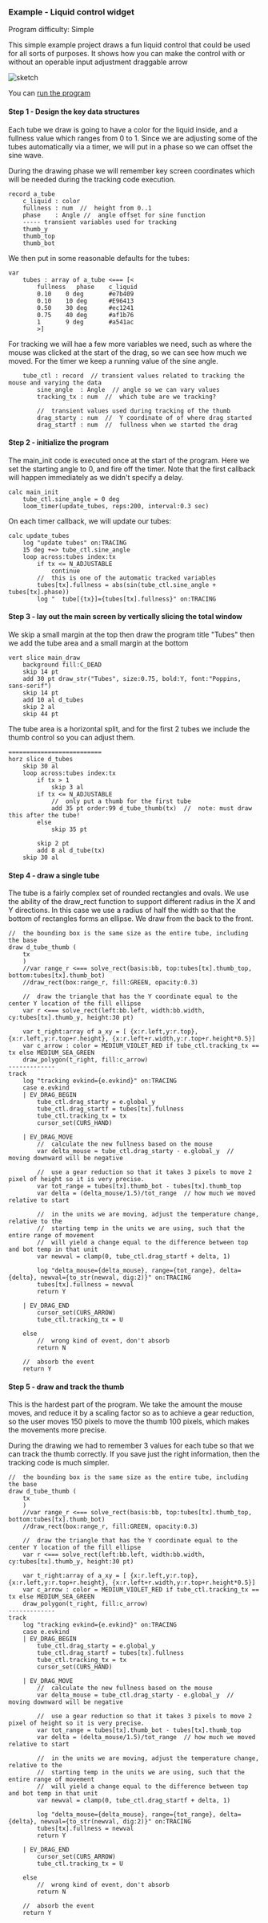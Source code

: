 ### Example - Liquid control widget

Program difficulty: Simple

This simple example project draws a fun liquid control that could be used for all sorts of purposes.  It shows how you can make the control with or without an operable input adjustment draggable arrow

![sketch](http://beadslang.com/projects/temperature2/screenshot4_big.gif)

You can [run the program](http://beadslang.com/projects/temperature2/temperature2.html)


#### Step 1 - Design the key data structures

Each tube we draw is going to have a color for the liquid inside, and a fullness value which ranges from 0 to 1.  Since we are adjusting some of the tubes automatically via a timer, we will put in a phase so we can offset the sine wave.

During the drawing phase we will remember key screen coordinates which will be needed during the tracking code execution.

```
record a_tube
	c_liquid : color
	fullness : num  //  height from 0..1
	phase    : Angle //  angle offset for sine function
	----- transient variables used for tracking
	thumb_y  
	thumb_top
	thumb_bot
```	

We then put in some reasonable defaults for the tubes:

```
var
	tubes : array of a_tube <=== [<
		fullness   phase    c_liquid
		0.10	0 deg		#e7b409
		0.10	10 deg		#E96413
		0.50	30 deg		#ec1241
		0.75	40 deg		#af1b76
		1		9 deg		#a541ac  
		>]
```

For tracking we will hae a few more variables we need, such as where the mouse was clicked at the start of the drag, so we can see how much we moved.  For the timer we keep a running value of the sine angle.

```
	tube_ctl : record  // transient values related to tracking the mouse and varying the data
		sine_angle  : Angle  // angle so we can vary values
		tracking_tx : num  //  which tube are we tracking?
		
		//  transient values used during tracking of the thumb
		drag_starty : num  //  Y coordinate of of where drag started
		drag_startf : num  //  fullness when we started the drag
```


#### Step 2 - initialize the program

The main_init code is executed once at the start of the program.
Here we set the starting angle to 0, and fire off the timer. Note that the first callback will happen immediately as we didn't specify a delay.

```
calc main_init
	tube_ctl.sine_angle = 0 deg
	loom_timer(update_tubes, reps:200, interval:0.3 sec)

```

On each timer callback, we will update our tubes:

```
calc update_tubes
	log "update tubes" on:TRACING
	15 deg +=> tube_ctl.sine_angle 
	loop across:tubes index:tx
		if tx <= N_ADJUSTABLE
			continue
		//  this is one of the automatic tracked variables
		tubes[tx].fullness = abs(sin(tube_ctl.sine_angle + tubes[tx].phase))
		log "  tube[{tx}]={tubes[tx].fullness}" on:TRACING
```



#### Step 3 - lay out the main screen by vertically slicing the total window

We skip a small margin at the top
then draw the program title "Tubes"
then we add the tube area
and a small margin at the bottom

```
vert slice main_draw
	background fill:C_DEAD
	skip 14 pt
	add 30 pt draw_str("Tubes", size:0.75, bold:Y, font:"Poppins, sans-serif")
	skip 14 pt
	add 10 al d_tubes
	skip 2 al
	skip 44 pt
```

The tube area is a horizontal split, and for the first 2 tubes we include the thumb control so you can adjust them.

```
==========================
horz slice d_tubes
	skip 30 al
	loop across:tubes index:tx
		if tx > 1
			skip 3 al
		if tx <= N_ADJUSTABLE
			//  only put a thumb for the first tube
			add 35 pt order:99 d_tube_thumb(tx)  //  note: must draw this after the tube!
		else
			skip 35 pt

		skip 2 pt	
		add 8 al d_tube(tx)
	skip 30 al
```

#### Step 4 - draw a single tube

The tube is a fairly complex set of rounded rectangles and ovals. We use the ability of the draw_rect function to support different radius in the X and Y directions. In this case we use a radius of half the width so that the bottom of rectangles forms an ellipse. We draw from the back to the front.

```
//  the bounding box is the same size as the entire tube, including the base
draw d_tube_thumb (
	tx
	)
	//var range_r <=== solve_rect(basis:bb, top:tubes[tx].thumb_top, bottom:tubes[tx].thumb_bot)
	//draw_rect(box:range_r, fill:GREEN, opacity:0.3)

	//  draw the triangle that has the Y coordinate equal to the center Y location of the fill ellipse
	var r <=== solve_rect(left:bb.left, width:bb.width, cy:tubes[tx].thumb_y, height:30 pt)
	
	var t_right:array of a_xy = [ {x:r.left,y:r.top}, {x:r.left,y:r.top+r.height}, {x:r.left+r.width,y:r.top+r.height*0.5}]
	var c_arrow : color = MEDIUM_VIOLET_RED if tube_ctl.tracking_tx == tx else MEDIUM_SEA_GREEN
	draw_polygon(t_right, fill:c_arrow)
-------------
track
	log "tracking evkind={e.evkind}" on:TRACING
	case e.evkind
	| EV_DRAG_BEGIN
		tube_ctl.drag_starty = e.global_y
		tube_ctl.drag_startf = tubes[tx].fullness
		tube_ctl.tracking_tx = tx
		cursor_set(CURS_HAND)

	| EV_DRAG_MOVE
		//  calculate the new fullness based on the mouse
		var delta_mouse = tube_ctl.drag_starty - e.global_y  //  moving downward will be negative

		//  use a gear reduction so that it takes 3 pixels to move 2 pixel of height so it is very precise.
		var tot_range = tubes[tx].thumb_bot - tubes[tx].thumb_top
		var delta = (delta_mouse/1.5)/tot_range  // how much we moved relative to start

		//  in the units we are moving, adjust the temperature change, relative to the 
		//  starting temp in the units we are using, such that the entire range of movement
		//  will yield a change equal to the difference between top and bot temp in that unit
		var newval = clamp(0, tube_ctl.drag_startf + delta, 1)

		log "delta_mouse={delta_mouse}, range={tot_range}, delta={delta}, newval={to_str(newval, dig:2)}" on:TRACING
		tubes[tx].fullness = newval
		return Y
		
	| EV_DRAG_END
		cursor_set(CURS_ARROW)
		tube_ctl.tracking_tx = U

	else
		//  wrong kind of event, don't absorb
		return N

	//  absorb the event
	return Y
```
#### Step 5 - draw and track the thumb

This is the hardest part of the program. We take the amount the mouse moves, and reduce it by a scaling factor so as to achieve a gear reduction, so the user moves 150 pixels to move the thumb 100 pixels, which makes the movements more precise.

During the drawing we had to remember 3 values for each tube so that we can track the thumb correctly. If you save just the right information, then the tracking code is much simpler.

```
//  the bounding box is the same size as the entire tube, including the base
draw d_tube_thumb (
	tx
	)
	//var range_r <=== solve_rect(basis:bb, top:tubes[tx].thumb_top, bottom:tubes[tx].thumb_bot)
	//draw_rect(box:range_r, fill:GREEN, opacity:0.3)

	//  draw the triangle that has the Y coordinate equal to the center Y location of the fill ellipse
	var r <=== solve_rect(left:bb.left, width:bb.width, cy:tubes[tx].thumb_y, height:30 pt)
	
	var t_right:array of a_xy = [ {x:r.left,y:r.top}, {x:r.left,y:r.top+r.height}, {x:r.left+r.width,y:r.top+r.height*0.5}]
	var c_arrow : color = MEDIUM_VIOLET_RED if tube_ctl.tracking_tx == tx else MEDIUM_SEA_GREEN
	draw_polygon(t_right, fill:c_arrow)
-------------
track
	log "tracking evkind={e.evkind}" on:TRACING
	case e.evkind
	| EV_DRAG_BEGIN
		tube_ctl.drag_starty = e.global_y
		tube_ctl.drag_startf = tubes[tx].fullness
		tube_ctl.tracking_tx = tx
		cursor_set(CURS_HAND)

	| EV_DRAG_MOVE
		//  calculate the new fullness based on the mouse
		var delta_mouse = tube_ctl.drag_starty - e.global_y  //  moving downward will be negative

		//  use a gear reduction so that it takes 3 pixels to move 2 pixel of height so it is very precise.
		var tot_range = tubes[tx].thumb_bot - tubes[tx].thumb_top
		var delta = (delta_mouse/1.5)/tot_range  // how much we moved relative to start

		//  in the units we are moving, adjust the temperature change, relative to the 
		//  starting temp in the units we are using, such that the entire range of movement
		//  will yield a change equal to the difference between top and bot temp in that unit
		var newval = clamp(0, tube_ctl.drag_startf + delta, 1)

		log "delta_mouse={delta_mouse}, range={tot_range}, delta={delta}, newval={to_str(newval, dig:2)}" on:TRACING
		tubes[tx].fullness = newval
		return Y
		
	| EV_DRAG_END
		cursor_set(CURS_ARROW)
		tube_ctl.tracking_tx = U

	else
		//  wrong kind of event, don't absorb
		return N

	//  absorb the event
	return Y
```



